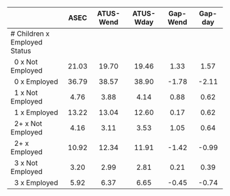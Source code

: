 
|                      |         ASEC |    ATUS-Wend |    ATUS-Wday |     Gap-Wend |      Gap-day |
| -------------------- | :----------: | :----------: | :----------: | :----------: | :----------: |
| # Children x Employed Status |              |              |              |              |              |
| &nbsp;&nbsp;0 x Not Employed |        21.03 |        19.70 |        19.46 |         1.33 |         1.57 |
| &nbsp;&nbsp;0 x Employed |        36.79 |        38.57 |        38.90 |        -1.78 |        -2.11 |
| &nbsp;&nbsp;1 x Not Employed |         4.76 |         3.88 |         4.14 |         0.88 |         0.62 |
| &nbsp;&nbsp;1 x Employed |        13.22 |        13.04 |        12.60 |         0.17 |         0.62 |
| &nbsp;&nbsp;2+ x Not Employed |         4.16 |         3.11 |         3.53 |         1.05 |         0.64 |
| &nbsp;&nbsp;2+ x Employed |        10.92 |        12.34 |        11.91 |        -1.42 |        -0.99 |
| &nbsp;&nbsp;3 x Not Employed |         3.20 |         2.99 |         2.81 |         0.21 |         0.39 |
| &nbsp;&nbsp;3 x Employed |         5.92 |         6.37 |         6.65 |        -0.45 |        -0.74 |

